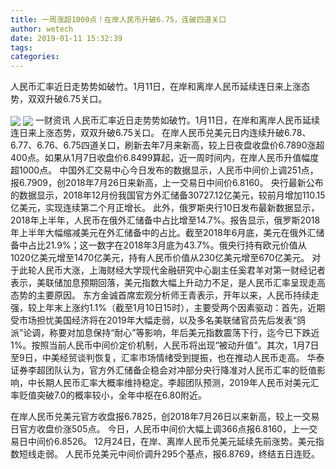 ```yaml
---
title: 一周涨超1000点！在岸人民币升破6.75，连破四道关口
author: wetech
date: 2019-01-11 15:32:39
tags: 
categories: 
---
```

人民币汇率近日走势势如破竹。1月11日，在岸和离岸人民币延续连日来上涨态势，双双升破6.75关口。
<!-- more -->
<img align="center" border="0" src="https://imgcdn.yicai.com/uppics/images/2019/01/c0c68014c444f7794836d9696c3e5993.jpg" />
<img align="center" border="0" src="https://imgcdn.yicai.com/uppics/images/2019/01/5d5ba20671882c2b887fa06265be5e0f.jpg" />
一财资讯
人民币汇率近日走势势如破竹。1月11日，在岸和离岸人民币延续连日来上涨态势，双双升破6.75关口。
在岸人民币兑美元日内连续升破6.78、6.77、6.76、6.75四道关口，刷新去年7月来新高，较上日夜盘收盘价6.7890涨超400点。如果从1月7日收盘价6.8499算起，近一周时间内，在岸人民币升值幅度超1000点。
中国外汇交易中心今日发布的数据显示，人民币中间价上调251点，报6.7909，创2018年7月26日来新高，上一交易日中间价6.8160。 央行最新公布的数据显示，2018年12月份我国官方外汇储备30727.12亿美元，较前月增加110.15亿美元，实现连续第二个月正增长。
此外，俄罗斯央行10日发布最新数据显示，2018年上半年，人民币在俄外汇储备中占比增至14.7%。报告显示，俄罗斯2018年上半年大幅缩减美元在外汇储备中的占比。截至2018年6月底，美元在俄外汇储备中占比21.9%；这一数字在2018年3月底为43.7%。俄央行持有欧元价值从1020亿美元增至1470亿美元，持有人民币价值从230亿美元增至670亿美元。
对于此轮人民币大涨，上海财经大学现代金融研究中心副主任奚君羊对第一财经记者表示，美联储加息预期回落，美元指数大幅上升动力不足，是人民币汇率呈现走高态势的主要原因。
东方金诚首席宏观分析师王青表示，开年以来，人民币持续走强，较上年末上涨约1.1%（截至1月10日15时），主要受两个因素驱动：首先，近期受市场担忧美国经济将在2019年大幅走弱，以及多名美联储官员先后发表“鸽派”论调，称要对加息保持“耐心”等影响，年后美元指数震荡下行，迄今已下跌近1%。按照当前人民币中间价定价机制，人民币将出现“被动升值”。其次，1月7日至9日，中美经贸谈判恢复，汇率市场情绪受到提振，也在推动人民币走高。
华泰证券李超团队认为，官方外汇储备企稳会对冲部分央行降准对人民币汇率的贬值影响，中长期人民币汇率大概率维持稳定。李超团队预测，2019年人民币对美元汇率贬值突破7.0的概率较小，全年中枢在6.80附近。
 
 
 
在岸人民币兑美元官方收盘报6.7825，创2018年7月26日以来新高，较上一交易日官方收盘价涨505点。
今日，人民币中间价大幅上调366点报6.8160，上一交易日中间价6.8526。
12月24日，在岸、离岸人民币兑美元延续先前涨势。美元指数短线走弱。
人民币兑美元中间价调升295个基点，报6.8769，终结五日连贬。
